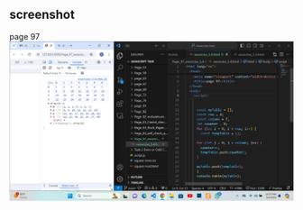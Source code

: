 ## screenshot

page 97
![output/input](../Page_97_excercise_5.4/screenshot/Screenshot%202024-09-04%20102328.png)